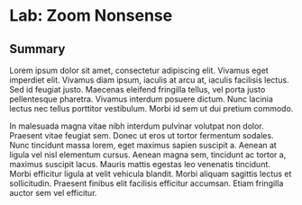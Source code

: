 # Lab: Zoom Nonsense

## Summary
Lorem ipsum dolor sit amet, consectetur adipiscing elit. Vivamus eget imperdiet elit. Vivamus diam ipsum, iaculis at arcu at, iaculis facilisis lectus. Sed id feugiat justo. Maecenas eleifend fringilla tellus, vel porta justo pellentesque pharetra. Vivamus interdum posuere dictum. Nunc lacinia lectus nec tellus porttitor vestibulum. Morbi id sem ut dui pretium commodo.

In malesuada magna vitae nibh interdum pulvinar volutpat non dolor. Praesent vitae feugiat sem. Donec ut eros ut tortor fermentum sodales. Nunc tincidunt massa lorem, eget maximus sapien suscipit a. Aenean at ligula vel nisl elementum cursus. Aenean magna sem, tincidunt ac tortor a, maximus suscipit lacus. Mauris mattis egestas leo venenatis tincidunt. Morbi efficitur ligula at velit vehicula blandit. Morbi aliquam sagittis lectus et sollicitudin. Praesent finibus elit facilisis efficitur accumsan. Etiam fringilla auctor sem vel efficitur.
